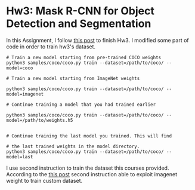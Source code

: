 # Hw3: Mask R-CNN for Object Detection and Segmentation


In this Assignment, I follow [this post](https://github.com/matterport/Mask_RCNN?fbclid=IwAR2LkSVtpX0zl_WczTFgjdWAbzfftV1qrwAo8V8BQTwoeb8KDgs3rw3dUeE) to finish Hw3. I modified some part of code in order to train hw3's dataset.


```
# Train a new model starting from pre-trained COCO weights
python3 samples/coco/coco.py train --dataset=/path/to/coco/ --model=coco

# Train a new model starting from ImageNet weights

python3 samples/coco/coco.py train --dataset=/path/to/coco/ --model=imagenet

# Continue training a model that you had trained earlier

python3 samples/coco/coco.py train --dataset=/path/to/coco/ --model=/path/to/weights.h5


# Continue training the last model you trained. This will find

# the last trained weights in the model directory.
python3 samples/coco/coco.py train --dataset=/path/to/coco/ --model=last
```

I use second instruction to train the dataset this courses provided. According to the [this post](https://github.com/matterport/Mask_RCNN?fbclid=IwAR2LkSVtpX0zl_WczTFgjdWAbzfftV1qrwAo8V8BQTwoeb8KDgs3rw3dUeE) second instruction able to exploit imagenet weight to train custom dataset.
